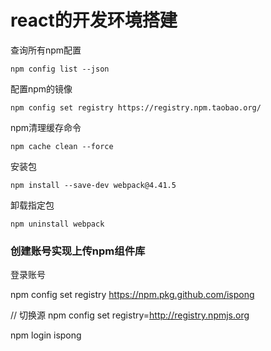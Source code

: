 # react的开发环境搭建

查询所有npm配置 
```shell script
npm config list --json 
```

配置npm的镜像
```shell script
npm config set registry https://registry.npm.taobao.org/
```

npm清理缓存命令
```shell script
npm cache clean --force
```

安装包
```shell script
npm install --save-dev webpack@4.41.5
```

卸载指定包
```shell script
npm uninstall webpack
```

### 创建账号实现上传npm组件库
登录账号

npm config set registry https://npm.pkg.github.com/ispong

// 切换源
npm config set registry=http://registry.npmjs.org

npm login
ispong

